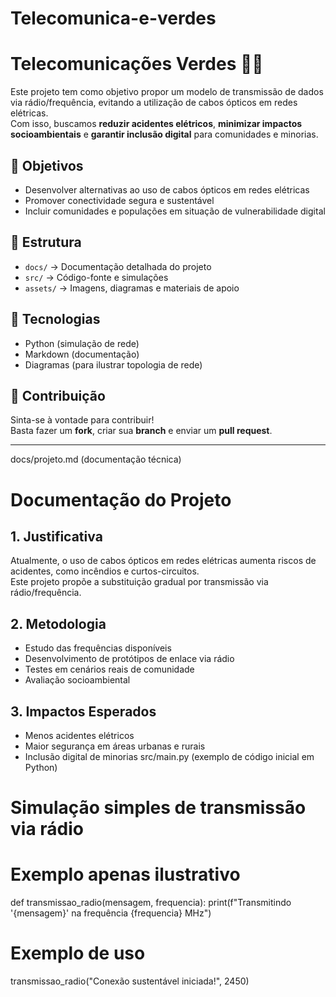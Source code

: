 # Telecomunica-e-verdes

# Telecomunicações Verdes 🌱📡

Este projeto tem como objetivo propor um modelo de transmissão de dados via rádio/frequência, evitando a utilização de cabos ópticos em redes elétricas.  
Com isso, buscamos **reduzir acidentes elétricos**, **minimizar impactos socioambientais** e **garantir inclusão digital** para comunidades e minorias.

## 🚀 Objetivos
- Desenvolver alternativas ao uso de cabos ópticos em redes elétricas
- Promover conectividade segura e sustentável
- Incluir comunidades e populações em situação de vulnerabilidade digital

## 📂 Estrutura
- `docs/` → Documentação detalhada do projeto  
- `src/` → Código-fonte e simulações  
- `assets/` → Imagens, diagramas e materiais de apoio  

## 🔧 Tecnologias
- Python (simulação de rede)
- Markdown (documentação)
- Diagramas (para ilustrar topologia de rede)

## 🤝 Contribuição
Sinta-se à vontade para contribuir!  
Basta fazer um **fork**, criar sua **branch** e enviar um **pull request**.

---
docs/projeto.md (documentação técnica)
# Documentação do Projeto

## 1. Justificativa
Atualmente, o uso de cabos ópticos em redes elétricas aumenta riscos de acidentes, como incêndios e curtos-circuitos.  
Este projeto propõe a substituição gradual por transmissão via rádio/frequência.

## 2. Metodologia
- Estudo das frequências disponíveis
- Desenvolvimento de protótipos de enlace via rádio
- Testes em cenários reais de comunidade
- Avaliação socioambiental

## 3. Impactos Esperados
- Menos acidentes elétricos
- Maior segurança em áreas urbanas e rurais
- Inclusão digital de minorias
src/main.py (exemplo de código inicial em Python)
# Simulação simples de transmissão via rádio
# Exemplo apenas ilustrativo

def transmissao_radio(mensagem, frequencia):
    print(f"Transmitindo '{mensagem}' na frequência {frequencia} MHz")

# Exemplo de uso
transmissao_radio("Conexão sustentável iniciada!", 2450)
